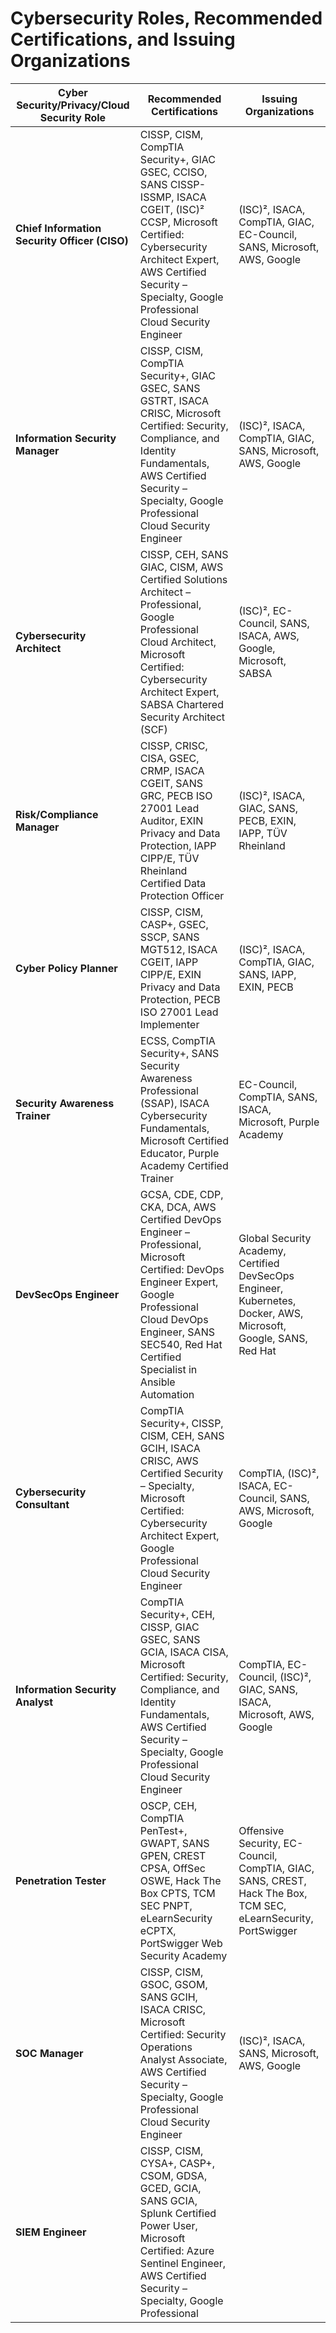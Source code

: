 # Cybersecurity Roles, Recommended Certifications, and Issuing Organizations

| **Cyber Security/Privacy/Cloud Security Role**       | **Recommended Certifications**                                                                                                                                                                                                                   | **Issuing Organizations**                                                                                                                                                                                                                   |
|------------------------------------------------------|---------------------------------------------------------------------------------------------------------------------------------------------------------------------------------------------------------------------------------------------------|---------------------------------------------------------------------------------------------------------------------------------------------------------------------------------------------------------------------------------------------|
| **Chief Information Security Officer (CISO)**        | CISSP, CISM, CompTIA Security+, GIAC GSEC, CCISO, SANS CISSP-ISSMP, ISACA CGEIT, (ISC)² CCSP, Microsoft Certified: Cybersecurity Architect Expert, AWS Certified Security – Specialty, Google Professional Cloud Security Engineer                   | (ISC)², ISACA, CompTIA, GIAC, EC-Council, SANS, Microsoft, AWS, Google                                                                                                                                                                     |
| **Information Security Manager**                     | CISSP, CISM, CompTIA Security+, GIAC GSEC, SANS GSTRT, ISACA CRISC, Microsoft Certified: Security, Compliance, and Identity Fundamentals, AWS Certified Security – Specialty, Google Professional Cloud Security Engineer                           | (ISC)², ISACA, CompTIA, GIAC, SANS, Microsoft, AWS, Google                                                                                                                                                                                 |
| **Cybersecurity Architect**                         | CISSP, CEH, SANS GIAC, CISM, AWS Certified Solutions Architect – Professional, Google Professional Cloud Architect, Microsoft Certified: Cybersecurity Architect Expert, SABSA Chartered Security Architect (SCF)                                   | (ISC)², EC-Council, SANS, ISACA, AWS, Google, Microsoft, SABSA                                                                                                                                                                            |
| **Risk/Compliance Manager**                         | CISSP, CRISC, CISA, GSEC, CRMP, ISACA CGEIT, SANS GRC, PECB ISO 27001 Lead Auditor, EXIN Privacy and Data Protection, IAPP CIPP/E, TÜV Rheinland Certified Data Protection Officer                                                                | (ISC)², ISACA, GIAC, SANS, PECB, EXIN, IAPP, TÜV Rheinland                                                                                                                                                                                |
| **Cyber Policy Planner**                            | CISSP, CISM, CASP+, GSEC, SSCP, SANS MGT512, ISACA CGEIT, IAPP CIPP/E, EXIN Privacy and Data Protection, PECB ISO 27001 Lead Implementer                                                                                                         | (ISC)², ISACA, CompTIA, GIAC, SANS, IAPP, EXIN, PECB                                                                                                                                                                                       |
| **Security Awareness Trainer**                      | ECSS, CompTIA Security+, SANS Security Awareness Professional (SSAP), ISACA Cybersecurity Fundamentals, Microsoft Certified Educator, Purple Academy Certified Trainer                                                                             | EC-Council, CompTIA, SANS, ISACA, Microsoft, Purple Academy                                                                                                                                                                                |
| **DevSecOps Engineer**                              | GCSA, CDE, CDP, CKA, DCA, AWS Certified DevOps Engineer – Professional, Microsoft Certified: DevOps Engineer Expert, Google Professional Cloud DevOps Engineer, SANS SEC540, Red Hat Certified Specialist in Ansible Automation                       | Global Security Academy, Certified DevSecOps Engineer, Kubernetes, Docker, AWS, Microsoft, Google, SANS, Red Hat                                                                                                                           |
| **Cybersecurity Consultant**                        | CompTIA Security+, CISSP, CISM, CEH, SANS GCIH, ISACA CRISC, AWS Certified Security – Specialty, Microsoft Certified: Cybersecurity Architect Expert, Google Professional Cloud Security Engineer                                                   | CompTIA, (ISC)², ISACA, EC-Council, SANS, AWS, Microsoft, Google                                                                                                                                                                           |
| **Information Security Analyst**                    | CompTIA Security+, CEH, CISSP, GIAC GSEC, SANS GCIA, ISACA CISA, Microsoft Certified: Security, Compliance, and Identity Fundamentals, AWS Certified Security – Specialty, Google Professional Cloud Security Engineer                               | CompTIA, EC-Council, (ISC)², GIAC, SANS, ISACA, Microsoft, AWS, Google                                                                                                                                                                     |
| **Penetration Tester**                              | OSCP, CEH, CompTIA PenTest+, GWAPT, SANS GPEN, CREST CPSA, OffSec OSWE, Hack The Box CPTS, TCM SEC PNPT, eLearnSecurity eCPTX, PortSwigger Web Security Academy                                                                                   | Offensive Security, EC-Council, CompTIA, GIAC, SANS, CREST, Hack The Box, TCM SEC, eLearnSecurity, PortSwigger                                                                                                                              |
| **SOC Manager**                                     | CISSP, CISM, GSOC, GSOM, SANS GCIH, ISACA CRISC, Microsoft Certified: Security Operations Analyst Associate, AWS Certified Security – Specialty, Google Professional Cloud Security Engineer                                                        | (ISC)², ISACA, SANS, Microsoft, AWS, Google                                                                                                                                                                                                |
| **SIEM Engineer**                                   | CISSP, CISM, CYSA+, CASP+, CSOM, GDSA, GCED, GCIA, SANS GCIA, Splunk Certified Power User, Microsoft Certified: Azure Sentinel Engineer, AWS Certified Security – Specialty, Google Professional
